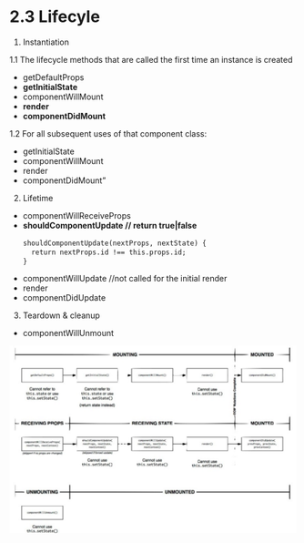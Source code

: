 # 2.3 Lifecyle

1. Instantiation

 1.1 The lifecycle methods that are called the first time an instance is created
   - getDefaultProps
   - **getInitialState**
   - componentWillMount
   - **render**
   - **componentDidMount**
 
 1.2 For all subsequent uses of that component class:
   - getInitialState
   - componentWillMount
   - render
   - componentDidMount”

2. Lifetime
 - componentWillReceiveProps
 - **shouldComponentUpdate // return true|false**
   ```
   shouldComponentUpdate(nextProps, nextState) {
     return nextProps.id !== this.props.id;
   }
   ```
 - componentWillUpdate //not called for the initial render
 - render
 - componentDidUpdate
 
3. Teardown & cleanup
 - componentWillUnmount

![](QQ20160627-0.png)